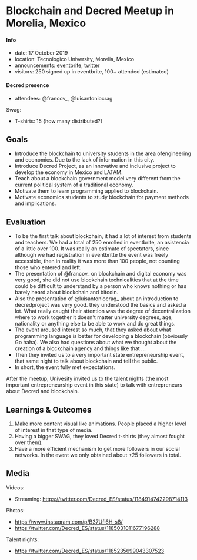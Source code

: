 # Blockchain and Decred Meetup in Morelia, Mexico

#### Info

- date: 17 October 2019
- location: Tecnologico University, Morelia, Mexico
- announcements: [eventbrite](https://www.eventbrite.com.mx/e/introduccion-a-blockchain-bitcoin-decred-tickets-75202720361), [twitter](https://twitter.com/Decred_ES/status/1179884535313506305)
- visitors: 250 signed up in eventbrite, 100+ attended (estimated)

#### Decred presence

- attendees: @francov\_, @luisantoniocrag

Swag:

- T-shirts: 15 {how many distributed?}

## Goals

- Introduce the blockchain to university students in the area of ​​engineering and economics. Due to the lack of information in this city.
- Introduce Decred Project, as an innovative and inclusive project to develop the economy in Mexico and LATAM.
- Teach about a blockchain government model very different from the current political system of a traditional economy.
- Motivate them to learn programming applied to blockchain.
- Motivate economics students to study blockchain for payment methods and implications.

## Evaluation

- To be the first talk about blockchain, it had a lot of interest from students and teachers. We had a total of 250 enrolled in eventbrite, an asistencia of a little over 100. It was really an estimate of spectators, since although we had registration in eventbritte the event was freely accessible, then in reality it was more than 100 people, not counting those who entered and left.
- The presentation of @francov_ on blockchain and digital economy was very good, she did not use blockchain technicalities that at the time could be difficult to understand by a person who knows nothing or has barely heard about blockchain and bitcoin.
- Also the presentation of @luisantoniocrag_ about an introduction to decredproject was very good. they understood the basics and asked a lot. What really caught their attention was the degree of decentralization where to work together it doesn't matter university degrees, age, nationality or anything else to be able to work and do great things.
- The event aroused interest so much, that they asked about what programming language is better for developing a blockchain (obviously Go haha). We also had questions about what we thought about the creation of a blockchain agency and things like that ...
- Then they invited us to a very important state entrepreneurship event, that same night to talk about blockchain and tell the public.
- In short, the event fully met expectations.

After the meetup, Univesity invited us to the talent nights (the most important entrepreneurship event in this state) to talk with entrepreneurs about Decred and blockchain.

## Learnings & Outcomes

1. Make more content visual like animations. People placed a higher level of interest in that type of media.
2. Having a bigger SWAG, they loved Decred t-shirts (they almost fought over them).
3. Have a more efficient mechanism to get more followers in our social networks. In the event we only obtained about +25 followers in total.

## Media

Videos:

- Streaming: https://twitter.com/Decred_ES/status/1184914742298714113

Photos:

- https://www.instagram.com/p/B37Ufi6H_s8/
- https://twitter.com/Decred_ES/status/1185031011677196288

Talent nights:

- https://twitter.com/Decred_ES/status/1185235699043307523
